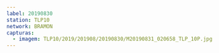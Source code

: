 ```yaml
---
label: 20190830
station: TLP10
network: BRAMON
capturas:
  - imagem: TLP10/2019/201908/20190830/M20190831_020658_TLP_10P.jpg
---
```

